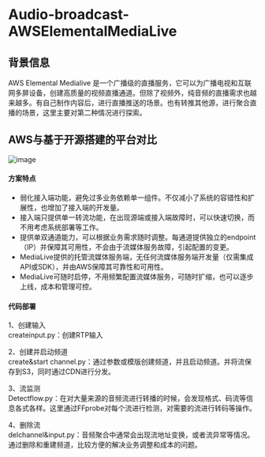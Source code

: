 # Audio-broadcast-AWSElementalMediaLive

## 背景信息
AWS Elemental Medialive 是一个广播级的直播服务，它可以为广播电视和互联网多屏设备，创建高质量的视频直播通道。但除了视频外，纯音频的直播需求也越来越多。有自己制作内容后，进行直播推送的场景。也有转推其他源，进行聚合直播的场景，这里主要对第二种情况进行探索。

## AWS与基于开源搭建的平台对比
![image](https://user-images.githubusercontent.com/19642366/164975044-b658bab5-f763-4c99-9228-e787a2fb2e78.png)

#### 方案特点

* 弱化接入端功能，避免过多业务依赖单一组件。不仅减小了系统的容错性和扩展性，也增加了接入端的开发量。
* 接入端只提供单一转流功能，在出现源端或接入端故障时，可以快速切换，而不用考虑系统部署等工作。
* 提供单双通道能力，可以根据业务需求随时调整。每通道提供独立的endpoint（IP）并保障其可用性，不会由于流媒体服务故障，引起配置的变更。
* MediaLive提供的托管流媒体服务端，无任何流媒体服务端开发量（仅需集成API或SDK），并由AWS保障其可靠性和可用性。
* MediaLive可随时启停，不用频繁配置流媒体服务，可随时扩缩，也可以逐步上线，成本和管理可控。

#### 代码部署
1、创建输入  
createinput.py：创建RTP输入

2、创建并启动频道  
create&start channel.py：通过参数或模版创建频道，并且启动频道。并将流保存到S3，同时通过CDN进行分发。

3、流监测  
Detectflow.py：在对大量来源的音频流进行转播的时候，会发现格式、码流等信息各式各样。这里通过FFprobe对每个流进行检测，对需要的流进行转码等操作。

4、删除流  
delchannel&input.py：音频聚合中通常会出现流地址变换，或者流异常等情况。通过删除和重建频道，比较方便的解决业务调整和成本的问题。
